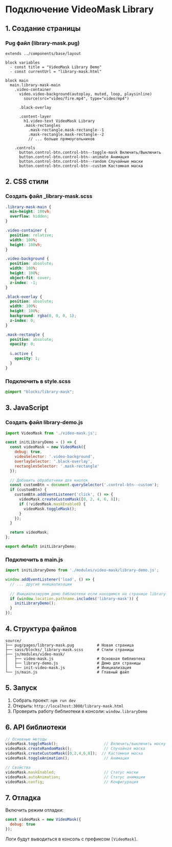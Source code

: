 # Подключение VideoMask Library

## 1. Создание страницы

### Pug файл (library-mask.pug)
```pug
extends ../components/base/layout

block variables
  - const title = "VideoMask Library Demo"
  - const currentUrl = "library-mask.html"

block main
  main.library-mask-main
    .video-container
      video.video-background(autoplay, muted, loop, playsinline)
        source(src="video/fire.mp4", type="video/mp4")
      
      .black-overlay
      
      .content-layer
        h1.video-text VideoMask Library
        .mask-rectangles
          .mask-rectangle.mask-rectangle--1
          .mask-rectangle.mask-rectangle--2
          // ... больше прямоугольников
      
    .controls
      button.control-btn.control-btn--toggle-mask Включить/Выключить
      button.control-btn.control-btn--animate Анимация
      button.control-btn.control-btn--random Случайные маски
      button.control-btn.control-btn--custom Кастомная маска
```

## 2. CSS стили

### Создать файл _library-mask.scss
```scss
.library-mask-main {
  min-height: 100vh;
  overflow: hidden;
}

.video-container {
  position: relative;
  width: 100%;
  height: 100vh;
}

.video-background {
  position: absolute;
  width: 100%;
  height: 100%;
  object-fit: cover;
  z-index: -1;
}

.black-overlay {
  position: absolute;
  width: 100%;
  height: 100%;
  background: rgba(0, 0, 0, 1);
  z-index: 0;
}

.mask-rectangle {
  position: absolute;
  opacity: 0;
  
  &.active {
    opacity: 1;
  }
}
```

### Подключить в style.scss
```scss
@import "blocks/library-mask";
```

## 3. JavaScript

### Создать файл library-demo.js
```javascript
import VideoMask from './video-mask.js';

const initLibraryDemo = () => {
  const videoMask = new VideoMask({
    debug: true,
    videoSelector: '.video-background',
    overlaySelector: '.black-overlay',
    rectanglesSelector: '.mask-rectangle'
  });

  // Добавить обработчики для кнопок
  const customBtn = document.querySelector('.control-btn--custom');
  if (customBtn) {
    customBtn.addEventListener('click', () => {
      videoMask.createCustomMask([0, 2, 4, 6, 8]);
      if (!videoMask.maskEnabled) {
        videoMask.toggleMask();
      }
    });
  }

  return videoMask;
};

export default initLibraryDemo;
```

### Подключить в main.js
```javascript
import initLibraryDemo from './modules/video-mask/library-demo.js';

window.addEventListener('load', () => {
  // ... другие инициализации
  
  // Инициализируем демо библиотеки если находимся на странице library-mask
  if (window.location.pathname.includes('library-mask')) {
    initLibraryDemo();
  }
});
```

## 4. Структура файлов

```
source/
├── pug/pages/library-mask.pug          # Новая страница
├── sass/blocks/_library-mask.scss      # Стили страницы
├── js/modules/video-mask/
│   ├── video-mask.js                   # Основная библиотека
│   ├── library-demo.js                 # Демо для страницы
│   └── init-video-mask.js              # Инициализация
└── js/main.js                          # Главный файл
```

## 5. Запуск

1. Собрать проект: `npm run dev`
2. Открыть: `http://localhost:3000/library-mask.html`
3. Проверить работу библиотеки в консоли: `window.libraryDemo`

## 6. API библиотеки

```javascript
// Основные методы
videoMask.toggleMask();                    // Включить/выключить маску
videoMask.createRandomMask();              // Случайная маска
videoMask.createCustomMask([0,2,4,6,8]);  // Кастомная маска
videoMask.toggleAnimation();               // Анимация

// Свойства
videoMask.maskEnabled;                     // Статус маски
videoMask.autoAnimation;                   // Статус анимации
videoMask.config;                          // Конфигурация
```

## 7. Отладка

Включить режим отладки:
```javascript
const videoMask = new VideoMask({
  debug: true
});
```

Логи будут выводиться в консоль с префиксом `[VideoMask]`. 
